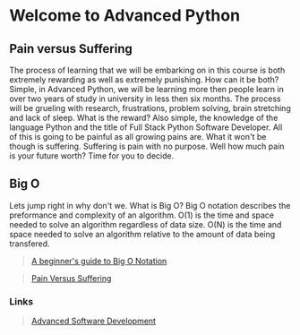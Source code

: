 # Welcome to Advanced Python

## Pain versus Suffering

The process of learning that we will be embarking on in this course is both extremely rewarding as well as extremely punishing.  How can it be both?  Simple, in Advanced Python, we will be learning more then people learn in over two years of study in university in less then six months.  The process will be grueling with research, frustrations, problem solving, brain stretching and lack of sleep. What is the reward?  Also simple, the knowledge of the language Python and the title of Full Stack Python Software Developer.  All of this is going to be painful as all growing pains are.  What it won't be though is suffering.  Suffering is pain with no purpose.  Well how much pain is your future worth?  Time for you to decide.

## Big O

Lets jump right in why don't we.  What is Big O?  Big O notation describes the preformance and complexity of an algorithm. O(1) is the time and space needed to solve an algorithm regardless of data size.  O(N) is the time and space needed to solve an algorithm relative to the amount of data being transfered.

> [A beginner's guide to Big O Notation](https://rob-bell.net/2009/06/a-beginners-guide-to-big-o-notation)

> [Pain Versus Suffering](https://codefellows.github.io/code-401-python-guide/curriculum/class-01/notes/pain_suffering)

### Links

> [Advanced Software Development](README.md)

